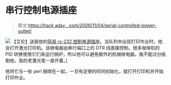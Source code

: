 # 串行控制电源插座

> 原文:[https://hack aday . com/2006/11/04/serial-controlled-power-outlet/](https://hackaday.com/2006/11/04/serial-controlled-power-outlet/)

![](../Images/87283a36e6e7963253b7d7fb8cf858ec.png)
【艾伦】送我他的[简易 rs-232 控制电源插座](http://www.bolis.com/amillar/computers/hardware/serial-port-power-switch)。当队列中出现打印作业时，他会打开激光打印机。该继电器由串行端口上的 DTR 线直接控制。很多咖啡机的 PID 转换使用它们来运行锅炉，所以他可以避免额外的机械继电器。我不能过分挑剔他，我的老激光笔一直开着。]

他将它与一些 perl 捆绑在一起，一旦有足够的时间初始化，就打开打印机并开始打印作业。